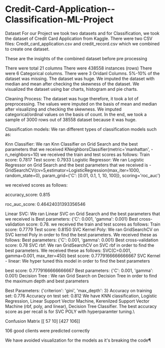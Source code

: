 # Credit-Card-Application--Classification-ML-Project

Dataset
For our Project we took two datasets and for Classification, we took the dataset of Credit Card Application from Kaggle. There were two CSV files: Credit_card_application.csv and credit_record.csv which we combined to create one dataset.

These are the insights of the combined dataset before pre processing

There were total 21 columns
There were 438558 instances (rows)
There were 6 Categorical columns.
There were 3 Oridanl Columns.
5%-10% of the dataset was missing.
The dataset was huge. We imputed the dataset with median and mean after checking the skewness of the dataset. We visualized the dataset using bar charts, histogram and pie charts.

Cleaning Process:
The dataset was huge therefore, it took a lot of preprocessing. The values were imputed on the basis of mean and median after visualizing and checking the skewness. We imputed categorical/ordinal values on the basis of count. In the end, we took a sample of 3000 rows out of 38558 dataset because it was huge.

Classification models:
We ran different types of classification models such as:

Knn Classifier:
We ran Knn Classifier on Grid Search and the best parameters that we received KNeighborsClassifier(metric='manhattan', - n_neighbors=10)
we received the train and test scores as follows:
Train score: 0.7817
Test score: 0.7933
Logistic Regressor:
We ran Logistic Regressor on Grid Search and the best parameters that we received is - GridSearchCV(cv=5,estimator=LogisticRegression(max_iter=1000, random_state=0), param_grid={'C': [0.01, 0.1, 1, 10, 100]}, scoring='roc_auc')

we received scores as follows:

accuracy_score: 0.815

roc_auc_score: 0.46424031393356546

Linear SVC:
We ran Linear SVC on Grid Search and the best parameters that we received is Best parameters: {'C': 0.001, 'gamma': 0.001}
Best cross-validation score: 0.78.
we received the train and test scores as follows:
Train score: 0.7779
Test score: 0.8150
SVC Kernel Poly:
We ran GridSearchCV on SVC kernel Poly in order to find the best parameters. We received these as follows:
Best parameters: {'C': 0.001, 'gamma': 0.001}
Best cross-validation score: 0.78
SVC rbf:
We ran GridSearchCV on SVC rbf in order to find the best parameters. We received these as follows:
SVC(C=0.001, gamma=0.001, max_iter=450)
best score: 0.7779166666666667
SVC Kernel - linear:
We hyper tuned this model in order to find the best parameters

best score: 0.7779166666666667
Best parameters: {'C': 0.001, 'gamma': 0.001}
Decision Tree :
We ran Grid Search on Decision Tree in order to find the maximum depth and best parameters

Best Parameters: {'criterion': 'gini', 'max_depth': 3}
Accuracy on training set: 0.776
Accuracy on test set: 0.812
We have KNN classification, Logistic Regression, Linear Support Vector Machine, Kerenilzed Support Vector Machine (rbf, poly, and linear), Decision Tree Classifier. The best accuracy score as per recall is for SVC POLY with hyperparamter tuning.\

Confusion Matrix [[ 57 10] [427 106]]

106 good clients were predicted correctly

We have avoided visualization for the models as it's breaking the code¶
